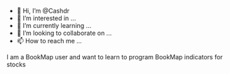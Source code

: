 - 👋 Hi, I’m @Cashdr
- 👀 I’m interested in ...
- 🌱 I’m currently learning ...
- 💞️ I’m looking to collaborate on ...
- 📫 How to reach me ...

<!---
Cashdr/Cashdr is a ✨ special ✨ repository because its `README.md` (this file) appears on your GitHub profile.
You can click the Preview link to take a look at your changes.
--->I am a BookMap user and want to learn to program BookMap indicators for stocks

